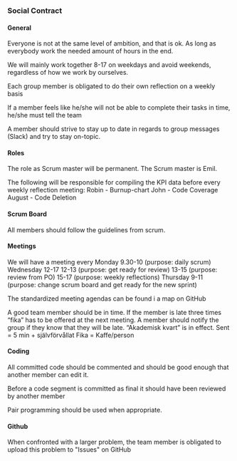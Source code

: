 ### Social Contract

#### General 
Everyone is not at the same level of ambition, and that is ok. As long as everybody work the needed amount of hours in the end. 

We will mainly work together 8-17 on weekdays and avoid weekends, regardless of how we work by ourselves.

Each group member is obligated to do their own reflection on a weekly basis

If a member feels like he/she will not be able to complete their tasks in time, he/she must tell the team

A member should strive to stay up to date in regards to group messages (Slack) and try to stay on-topic.


#### Roles
The role as Scrum master will be permanent. The Scrum master is Emil.

The following will be responsible for compiling the KPI data before every weekly reflection meeting:
Robin - Burnup-chart
John -  Code Coverage
August - Code Deletion


#### Scrum Board
All members should follow the guidelines from scrum.

#### Meetings
We will have a meeting every 
Monday 9.30-10 (purpose: daily scrum)
Wednesday 12-17
  12-13 (purpose: get ready for review)
  13-15 (purpose: review from PO)
  15-17 (purpose: weekly reflections)
Thursday 9-11 (purpose: change scrum board and get ready for the new sprint)

The standardized meeting agendas can be found i a map on GitHub

A good team member should be in time. If the member is late three times “fika” has to be offered at the next meeting. A member should notify the group if they know that they will be late. “Akademisk kvart” is in effect.
Sent = 5 min + självförvållat
Fika = Kaffe/person


#### Coding
All committed code should be commented and should be good enough that another member can edit it.

Before a code segment is committed as final it should have been reviewed by another member

Pair programming should be used when appropriate.


#### Github
When confronted with a larger problem, the team member is obligated to upload this problem to "Issues" on GitHub 





